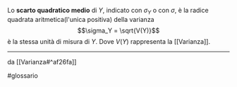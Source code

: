 Lo **scarto quadratico medio** di $Y$, indicato con $\sigma_Y$ o con $\sigma$, è la radice quadrata aritmetica(l'unica positiva) della varianza $$\sigma_Y = \sqrt{V(Y)}$$ è la stessa unità di misura di $Y$. 
Dove $V(Y)$ rappresenta la [[Varianza]].

***
da [[Varianza#^af26fa]]

#glossario 